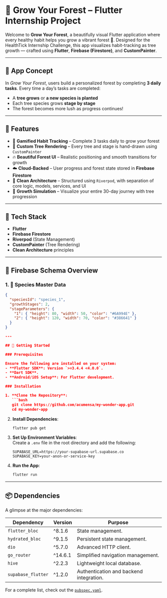 # 🌳 Grow Your Forest – Flutter Internship Project

Welcome to **Grow Your Forest**, a beautifully visual Flutter application where every healthy habit helps you grow a vibrant forest 🌿. Designed for the HealthTick Internship Challenge, this app visualizes habit-tracking as tree growth — crafted using **Flutter**, **Firebase (Firestore)**, and **CustomPainter**.

---

## 📱 App Concept

In *Grow Your Forest*, users build a personalized forest by completing **3 daily tasks**. Every time a day’s tasks are completed:

- A **tree grows** or **a new species is planted**
- Each tree species grows **stage by stage**
- The forest becomes more lush as progress continues!

---

## 🌲 Features

- 🎯 **Gamified Habit Tracking** – Complete 3 tasks daily to grow your forest  
- 🌳 **Custom Tree Rendering** – Every tree and stage is hand-drawn using `CustomPainter`
- 🔥 **Beautiful Forest UI** – Realistic positioning and smooth transitions for growth
- ☁️ **Cloud-Backed** – User progress and forest state stored in **Firebase Firestore**
- 🧠 **Clean Architecture** – Structured using `Riverpod`, with separation of core logic, models, services, and UI
- 🧪 **Growth Simulation** – Visualize your entire 30-day journey with tree progression

---

## 🔧 Tech Stack

- **Flutter**
- **Firebase Firestore**
- **Riverpod** (State Management)
- **CustomPainter** (Tree Rendering)
- **Clean Architecture** principles

---

## 🧬 Firebase Schema Overview

### 1. 🌿 Species Master Data

```json
{
  "speciesId": "species_1",
  "growthStages": 2,
  "stageParameters": {
    "1": { "height": 80, "width": 50, "color": "#6A994E" },
    "2": { "height": 120, "width": 70, "color": "#386641" }
  }
}

--- 

## 🚀 Getting Started

### Prerequisites

Ensure the following are installed on your system:
- **Flutter SDK**: Version `>=3.4.4 <4.0.0`.
- **Dart SDK**.
- **Android/iOS Setup**: For Flutter development.

### Installation

1. **Clone the Repository**:
   ```bash  
   git clone https://github.com/acumensa/my-wonder-app.git  
   cd my-wonder-app  
   ```  

2. **Install Dependencies**:
   ```bash  
   flutter pub get  
   ```  

3. **Set Up Environment Variables**:  
   Create a `.env` file in the root directory and add the following:
   ```env  
   SUPABASE_URL=https://your-supabase-url.supabase.co  
   SUPABASE_KEY=your-anon-or-service-key  
   ```  

4. **Run the App**:
   ```bash  
   flutter run  
   ```  

---  

## 📦 Dependencies

A glimpse at the major dependencies:

| Dependency            | Version | Purpose                                  |  
|-----------------------|---------|------------------------------------------|  
| `flutter_bloc`        | ^8.1.6  | State management.                        |  
| `hydrated_bloc`       | ^9.1.5  | Persistent state management.             |  
| `dio`                 | ^5.7.0  | Advanced HTTP client.                    |  
| `go_router`           | ^14.6.1 | Simplified navigation management.        |  
| `hive`                | ^2.2.3  | Lightweight local database.              |  
| `supabase_flutter`    | ^1.2.0  | Authentication and backend integration.  |  

For a complete list, check out the [`pubspec.yaml`](./pubspec.yaml).

